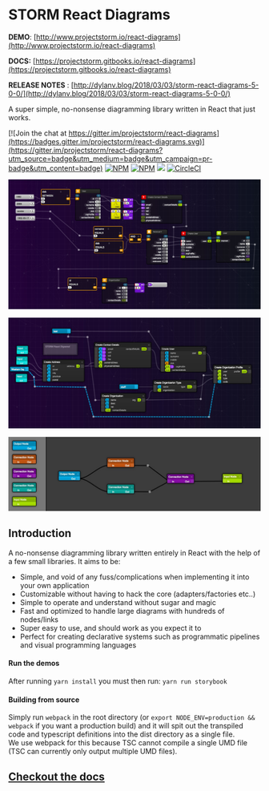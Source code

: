 # STORM React Diagrams

**DEMO**: [http://www.projectstorm.io/react-diagrams](http://www.projectstorm.io/react-diagrams)

**DOCS:** [https://projectstorm.gitbooks.io/react-diagrams](https://projectstorm.gitbooks.io/react-diagrams)

**RELEASE NOTES** : [http://dylanv.blog/2018/03/03/storm-react-diagrams-5-0-0/](http://dylanv.blog/2018/03/03/storm-react-diagrams-5-0-0/)

A super simple, no-nonsense diagramming library written in React that just works.

[![Join the chat at https://gitter.im/projectstorm/react-diagrams](https://badges.gitter.im/projectstorm/react-diagrams.svg)](https://gitter.im/projectstorm/react-diagrams?utm_source=badge&utm_medium=badge&utm_campaign=pr-badge&utm_content=badge)  [![NPM](https://img.shields.io/npm/v/storm-react-diagrams.svg)](https://npmjs.org/package/storm-react-diagrams)  [![NPM](https://img.shields.io/npm/dt/storm-react-diagrams.svg)](https://npmjs.org/package/storm-react-diagrams) ![](https://www.gitbook.com/button/status/book/projectstorm/react-diagrams)  [![CircleCI](https://circleci.com/gh/projectstorm/react-diagrams/tree/master.svg?style=svg)](https://circleci.com/gh/projectstorm/react-diagrams/tree/master)

![Personal Project](./images/example1.jpg)

![](./images/example2.jpg)

![](./images/example3.jpg)

## Introduction

A no-nonsense diagramming library written entirely in React with the help of a few small libraries. It aims to be:

* Simple, and void of any fuss/complications when implementing it into your own application
* Customizable without having to hack the core \(adapters/factories etc..\)
* Simple to operate and understand without sugar and magic
* Fast and optimized to handle large diagrams with hundreds of nodes/links
* Super easy to use, and should work as you expect it to
* Perfect for creating declarative systems such as programmatic pipelines and visual programming languages 

#### Run the demos

After running `yarn install` you must then run:  `yarn run storybook`

#### Building from source

Simply run `webpack` in the root directory \(or `export NODE_ENV=production && webpack` if you want a production build\) and it will spit out the transpiled code and typescript definitions into the dist directory as a single file.   
We use webpack for this because TSC cannot compile a single UMD file \(TSC can currently only output multiple UMD files\).

## [Checkout the docs](https://projectstorm.gitbooks.io/react-diagrams)



